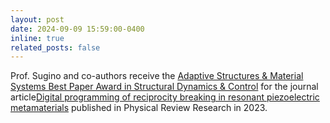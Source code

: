 ```yaml
---
layout: post
date: 2024-09-09 15:59:00-0400
inline: true
related_posts: false
---
```


Prof. Sugino and co-authors receive the <a href="https://www.asme.org/about-asme/honors-awards/unit-awards/adaptive-structures-material-systems-best-paper">Adaptive Structures & Material Systems Best Paper Award in Structural Dynamics & Control</a> for the journal article<a href="https://journals.aps.org/prresearch/abstract/10.1103/PhysRevResearch.5.043003">Digital programming of reciprocity breaking in resonant piezoelectric metamaterials</a> published in Physical Review Research in 2023.
